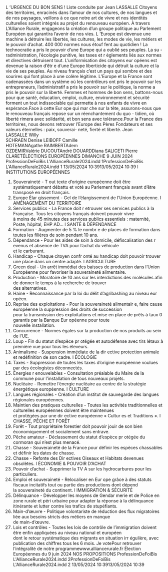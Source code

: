 L ’URGENCE DU BON SENS !
Liste conduite par  Jean LASSALLE
Citoyens des territoires, enracinés dans l’amour de nos cultures, de nos langues et de nos paysages, veillons à ce que 
notre art de vivre et nos identités culturelles soient intégrés au projet du renouveau européen. À travers L’Alliance Rurale, 
engageons la création d’un groupe politique au Parlement Européen qui garantira l’avenir de nos vies.
L ’Europe est devenue une machine à détruire les libertés, les cultures, les modes de vie, les métiers et le pouvoir d’achat. 
400 000 normes nous étouf fent au quotidien  ! La technocratie a pris le pouvoir d’une Europe qui a oublié ses peuples. La su -
radministration, l’écologie punitive, les taxes et r èglements liés aux normes et directives détruisent tout. L’uniformisation des 
citoyens eur opéens est devenue la raison d’êtr e d’une Europe liberticide qui détruit la culture et la vie de ses peuples.
Au niveau français c’est un pays qui sombre et des sourires qui font place à une colère légitime. L’Europe et la France sont cadenassées dans un système où les contrôleurs ont pris le pouvoir sur les entrepreneurs, l’administratif a pris le pouvoir sur le politique, la norme a pris le pouvoir sur la liberté. 
Femmes et hommes de bon sens, battons-nous pour que santé, éducation, emploi, culture, environnement et sécurité  
forment un tout indissociable qui permette à nos enfants de vivre en espérance.Face à cette Eur ope qui mar che sur la tête, assurons-nous que le renouveau français repose sur un réenchantement du quo -
tidien, où liberté rimera avec solidarité, et bon sens avec tolérance.Pour la France des territoires, nous devons retrouver l’Europe des Pères Fondateurs et ses valeurs éternelles
 : paix, souverai-
neté, fierté et liberté.
Jean  
LASSALLE
Willy  
SCHRAEN
Denise  LEIBOFF
Camille  
HOTEMANAgathe 
RAIMBERTAdem  
OZDEMIRValérie 
DUCOUTAndré
DOUARDDiana
SALICETI
Pierre CLARETÉLECTIONS EUROPÉENNES
DIMANCHE 9 JUIN 2024 
ProfessionDeFoiBis L'AllianceRurale2024.indd   1ProfessionDeFoiBis L'AllianceRurale2024.indd   1 13/05/2024   10:3913/05/2024   10:39
l  INSTITUTIONS EUROPÉENNES
1.  Souveraineté - T out texte d’origine européenne doit être systématiquement débattu et voté au Parlement français avant d’être 
 transposé en droit français. 
2.  Europe Élar gissement - Gel de l’élargissement de l’Union Européenne. 
l  AMÉNAGEMENT DU TERRITOIRE
1.  Services publics - La France doit r etrouver ses services publics à la Française. Tous les citoyens français doivent pouvoir vivre  
 à moins de 45 minutes des services publics essentiels  : maternité, Poste, hôpital, EHP AD…
l  SANTÉ & DÉPENDANCE  
1. Formation - Augmenter de 5  % le nombr e de places de formation dans toutes les filières de soin pendant 10 ans.
2. Dépendance - Pour les aides de soin à domicile, défiscalisation des r evenus et absence de TVA pour l’achat du véhicule  
 et le carburant.
3. Handicap - Chaque citoyen confr onté au handicap doit pouvoir trouver une place dans un centre adapté.
l  AGRICULTURE  
1. Green deal - Un arrêt immédiat des baisses de production dans l’Union Européenne pour favoriser la souveraineté alimentaire.
2. Production - Moratoire de 10 ans sur les interdictions des molécules afin de donner le temps à la recherche de trouver  
 des alternatives.
3. Haine - Reconnaissance par la loi du délit d’agribashing au niveau eur opéen.
4. Reprise des exploitations - Pour la souveraineté alimentair e, faire cause européenne la suppression des droits de succession  
 pour la transmission des exploitations et mise en place de prêts à taux 0 garantis par la Banque Eur opéenne pour toute  
 nouvelle installation.
5. Concurrence -  Normes égales sur la production de nos produits au sein de l’UE. 
6. Loup - Fin du statut d’espèce pr otégée et autodéfense avec tirs létaux à première vue pour tous les éleveurs.
7. Animalisme - Suspension immédiate de la dir ective protection animale et redéfinition de son cadre.
l  ÉCOLOGIE
1. Taxes - Suppression de toutes les taxes d’origine européenne voulues par des écologistes déconnectés.
2. Énergies r enouvelables - Consultation préalable du Maire de la commune pour l’installation de tous nouveaux projets.
3. Nucléaire - Remettre l’énergie nucléaire au centre de la stratégie énergétique européenne.
l  CULTURE
1. Langues régionales - Création d’un institut de sauvegarde des langues régionales européennes.
2. Maintien des pratiques culturelles - Toutes les activités traditionnelles et culturelles européennes doivent être maintenues  
 et protégées par une dir ective européenne «  Cultur es et Traditions  ».
l  CHASSE, PÊCHE ET FORÊT
1. Forêt - Tout propriétaire forestier doit pouvoir jouir de son bien économiquement et socialement sans entrave.
2. Pêche amateur - Déclassement du statut d’espèce pr otégée du cormoran qui n’est plus menacé.
3. Chasse - Souveraineté de la France pour définir les espèces chassables et  définir les dates de chasse.
4. Chasse - Refonte des Dir ectives Oiseaux et Habitats devenues obsolètes.
l  ÉCONOMIE & POUVOIR D’ACHAT 
1. Pouvoir d’achat - Supprimer la TV A sur les hydrocarbures pour les particuliers.
2. Emploi et souveraineté - Relocaliser en Eur ope grâce à des statuts fiscaux incitatifs tout ou partie des productions dont dépend  
 la souveraineté du continent.
l  IMMIGRATION & SÉCURITÉ
1. Délinquance - Développer les moyens de Gendar merie et de Police en zone rurale et péri urbaine pour adapter la réponse 
 à la délinquance itinérante et lutter contre les trafics de stupéfiants.
3. Main-d’œuvre - Politique volontariste de réduction des flux migratoires liée aux besoins stricts des métiers en manque  
 de main-d’œuvre.
2. Lois et contrôles - Toutes les lois de contrôle de l’immigration doivent être enfin appliquées au niveau national et européen  
 dont le retour systématique des migrants en situation irr égulière, avec publication des chiffres tous les 6 mois.
Je votePour retrouver l’intégralité 
de notre programmewww.alliancerurale.fr
Élection Européennes du 9 juin 2024
NOS PROPOSITIONS
ProfessionDeFoiBis L'AllianceRurale2024.indd   2ProfessionDeFoiBis L'AllianceRurale2024.indd   2 13/05/2024   10:3913/05/2024   10:39
